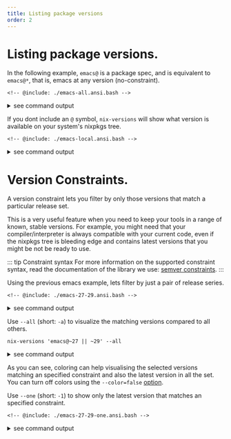 ```yaml
---
title: Listing package versions 
order: 2
---
```


# Listing package versions.

In the following example, `emacs@` is a package spec, and is equivalent to `emacs@*`, that is, emacs at any version (no-constraint).

```shell
<!-- @include: ./emacs-all.ansi.bash -->
```
<details><summary>see command output</summary>
<pre class="ansi-to-html">
<!-- @include: ./emacs-all.ansi.html -->
</pre>
</details>


If you dont include an `@` symbol, `nix-versions` will show what version is available on your system's
nixpkgs tree.

```shell
<!-- @include: ./emacs-local.ansi.bash -->
```
<details><summary>see command output</summary>
<pre class="ansi-to-html">
<!-- @include: ./emacs-local.ansi.html -->
</pre>
</details>

# Version Constraints.

A version constraint lets you filter by only those versions that match a particular release set.

This is a very useful feature when you need to keep your tools in a range of known, stable versions.
For example, you might need that your compiler/interpreter is always compatible with your current code, even if the nixpkgs tree is bleeding edge and contains latest versions that you might be not be ready to use.

::: tip Constraint syntax
For more information on the supported constraint syntax, read the documentation of the library we use:  [semver constraints](https://github.com/Masterminds/semver?tab=readme-ov-file#checking-version-constraints).
:::

Using the previous emacs example, lets filter by just a pair of release series.

```shell
<!-- @include: ./emacs-27-29.ansi.bash -->
```
<details><summary>see command output</summary>
<pre class="ansi-to-html">
<!-- @include: ./emacs-27-29.ansi.html -->
</pre>
</details>

Use `--all` (short: `-a`) to visualize the matching versions compared to all others.

```shell
nix-versions 'emacs@~27 || ~29' --all
```
<details><summary>see command output</summary>
<pre class="ansi-to-html">
<!-- @include: ./emacs-27-29-all.ansi.html -->
</pre>
</details>


As you can see, coloring can help visualising the selected versions matching an specified constraint and also
the latest version in all the set. You can turn off colors using the `--color=false` [option](cli-help.html).

Use `--one` (short: `-1`) to show only the latest version that matches an specified constraint.

```shell
<!-- @include: ./emacs-27-29-one.ansi.bash -->
```
<details><summary>see command output</summary>
<pre class="ansi-to-html">
<!-- @include: ./emacs-27-29-one.ansi.html -->
</pre>
</details>

